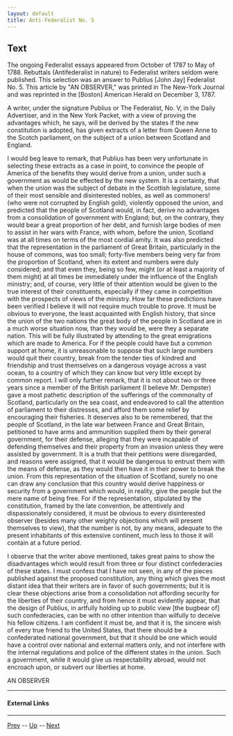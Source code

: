 ```yaml
---
layout: default
title: Anti-Federalist No. 5
---
```


## Text

The ongoing Federalist essays appeared from October of 1787 to May of 1788. Rebuttals (Antifederalist in nature) to Federalist writers seldom were published. This selection was an answer to Publius [John Jay] Federalist No. 5. This article by "AN OBSERVER," was printed in The New-York Journal and was reprinted in the [Boston] American Herald on December 3, 1787.

A writer, under the signature Publius or The Federalist, No. V, in the Daily Advertiser, and in the New York Packet, with a view of proving the advantages which, he says, will be derived by the states if the new constitution is adopted, has given extracts of a letter from Queen Anne to the Scotch parliament, on the subject of a union between Scotland and England.

I would beg leave to remark, that Publius has been very unfortunate in selecting these extracts as a case in point, to convince the people of America of the benefits they would derive from a union, under such a government as would be effected by the new system. It is a certainty, that when the union was the subject of debate in the Scottish legislature, some of their most sensible and disinterested nobles, as well as commoners! (who were not corrupted by English gold), violently opposed the union, and predicted that the people of Scotland would, in fact, derive no advantages from a consolidation of government with England; but, on the contrary, they would bear a great proportion of her debt, and furnish large bodies of men to assist in her wars with France, with whom, before the union, Scotland was at all times on terms of the most cordial amity. It was also predicted that the representation in the parliament of Great Britain, particularly in the house of commons, was too small; forty-five members being very far from the proportion of Scotland, when its extent and numbers were duly considered; and that even they, being so few, might (or at least a majority of them might) at all times be immediately under the influence of the English ministry; and, of course, very little of their attention would be given to the true interest of their constituents, especially if they came in competition with the prospects of views of the ministry. How far these predictions have been verified I believe it will not require much trouble to prove. It must be obvious to everyone, the least acquainted with English history, that since the union of the two nations the great body of the people in Scotland are in a much worse situation now, than they would be, were they a separate nation. This will be fully illustrated by attending to the great emigrations which are made to America. For if the people could have but a common support at home, it is unreasonable to suppose that such large numbers would quit their country, break from the tender ties of kindred and friendship and trust themselves on a dangerous voyage across a vast ocean, to a country of which they can know but very little except by common report. I will only further remark, that it is not about two or three years since a member of the British parliament (I believe Mr. Dempster) gave a most pathetic description of the sufferings of the commonalty of Scotland, particularly on the sea coast, and endeavored to call the attention of parliament to their distresses, and afford them some relief by encouraging their fisheries. It deserves also to be remembered, that the people of Scotland, in the late war between France and Great Britain, petitioned to have arms and ammunition supplied them by their general government, for their defense, alleging that they were incapable of defending themselves and their property from an invasion unless they were assisted by government. It is a truth that their petitions were disregarded, and reasons were assigned, that it would be dangerous to entrust them with the means of defense, as they would then have it in their power to break the union. From this representation of the situation of Scotland, surely no one can draw any conclusion that this country would derive happiness or security from a government which would, in reality, give the people but the mere name of being free. For if the representation, stipulated by the constitution, framed by the late convention, be attentively and dispassionately considered, it must be obvious to every disinterested observer (besides many other weighty objections which will present themselves to view), that the number is not, by any means, adequate to the present inhabitants of this extensive continent, much less to those it will contain at a future period.

I observe that the writer above mentioned, takes great pains to show the disadvantages which would result from three or four distinct confederacies of these states. I must confess that I have not seen, in any of the pieces published against the proposed constitution, any thing which gives the most distant idea that their writers are in favor of such governments; but it is clear these objections arise from a consolidation not affording security for the liberties of their country, and from hence it must evidently appear, that the design of Publius, in artfully holding up to public view [the bugbear of] such confederacies, can be with no other intention than wilfully to deceive his fellow citizens. I am confident it must be, and that it is, the sincere wish of every true friend to the United States, that there should be a confederated national government, but that it should be one which would have a control over national and external matters only, and not interfere with the internal regulations and police of the different states in the union. Such a government, while it would give us respectability abroad, would not encroach upon, or subvert our liberties at home.

AN OBSERVER

---
#### External Links

---

[Prev](4.md) -- [Up](README.md) -- [Next](6.md)